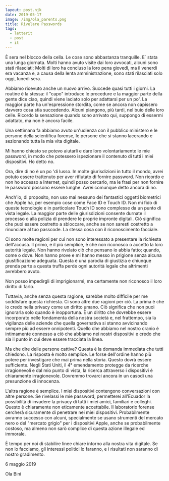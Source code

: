 ```yaml
---
layout: post.njk
date: 2019-05-17
image: /img/ola_parents.png
title: Rivelare Passwords
tags:
  - letterit
  - post
  - it
---
```

È sera nel blocco della cella. Le cose sono abbastanza tranquille. E` stata una lunga giornata. Molti hanno avuto visite dai loro avvocati, alcuni sono stati rilasciati; Molti di loro ha concluso la loro pena giovedì, ma il venerdì era vacanza e, a causa della lenta amministrazione, sono stati rilasciati solo oggi, lunedì sera.

Abbiamo ricevuto anche un nuovo arrivo. Succede quasi tutti i giorni. La routine è la stessa: il "capo" introduce le procedure e la maggior parte della gente dice ciao, quindi viene laciato solo per adattarsi per un po'. La maggior parte ha un'espressione stordita, come se ancora non capissero davvero cosa stia succedendo. Alcuni piangono, più tardi, nel buio delle loro celle. Ricordo la sensazione quando sono arrivato qui, suppongo di essermi adattato, ma non è ancora facile.

Una settimana fa abbiamo avuto un'udienza con il pubblico ministero e le persone della scientifica forense, le persone che si stanno lacerando e sezionando tutta la mia vita digitale.

Mi hanno chiesto se potevo aiutarli e dare loro volontariamente le mie password, in modo che potessero ispezionare il contenuto di tutti i miei dispositivi. Ho detto no.

Ora, dire di no è un po 'di lusso. In molte giurisdizioni in tutto il mondo, avrei potuto essere trattenuto per aver rifiutato di fornire password. Non ricordo e non ho accesso a Internet, quindi posso cercarlo, ma le frasi per non fornire le password possono essere lunghe. Avrei comunque detto ancora di no.

Anch'io, di proposito, non uso mai nessuno dei fantastici oggetti biometrici che Apple ha, per esempio cose come Face ID e Touch ID. Non mi fido di queste tecnologie e in particolare Touch ID sono complesse da un punto di vista legale. La maggior parte delle giurisdizioni consente durnate il processo o alla polizia di prendere le proprie impronte digitali. Ciò significa che puoi essere costretto a sbloccare, anche se non saresti costretto a rinunciare al tuo passcode. La stessa cosa con il riconoscimento facciale.

Ci sono molte ragioni per cui non sono interessato a presentare la richiesta dell'accusa. Il primo, e il più semplice, è che non riconosco o accetto la loro autorità legale. Non hanno rivelato ciò che pensano io abbia fatto; quando, come o dove. Non hanno prove e mi hanno messo in prigione senza alcuna giustificazione adeguata. Questa è una parodia di giustizia e chiunque prenda parte a questa truffa perde ogni autorità legale che altrimenti avrebbero avuto.

Non posso impedirgli di imprigionarmi, ma certamente non riconosco il loro diritto di farlo.

Tuttavia, anche senza questa ragione, sarebbe molto difficile per me soddisfare questa richiesta. Ci sono altre due ragioni per ciò. La prima è che io credo nella privacy come un diritto umano. Ciò significa che non puoi ignorarla solo quando è inopportuna. È un diritto che dovrebbe essere incorporato nelle fondamenta della nostra società e, nel frattempo, sia la vigilanza delle aziende che quella governativa si stanno avvicinando sempre più ad essere onnipotenti. Quello che abbiamo nel nostro cranio è intimamente connesso a ciò che abbiamo nei nostri dispositivi e credo che sia il punto in cui deve essere tracciata la linea.

Ma che dire delle persone cattive? Questa è la domanda immediata che tutti chiedono. La risposta è molto semplice. Le forse dell'ordine hanno più potere per investigare che mai prima nella storia. Questo dovrà essere sufficiente. Negli Stati Uniti, il 4° emendamento protegge da ricerche irragionevoli e dal mio punto di vista, la ricerca attraverso i dispositivi è chiaramente irragionevole. Dovremmo trovarci ancora in un casodi una presunzione di innocenza.

L'altra ragione è semplice. I miei dispositivi contengono conversazioni con altre persone. Se rivelassi le mie password, permetterei all'Ecuador la possibilità di invadere la privacy di tutti i miei amici, familiari e colleghi. Questo è chiaramente non eticamente accettabile.
Il laboratorio forense cercherà sicuramente di penetrare nei miei dispositivi. Probabilmente avranno successo con alcuni, specialmente se usano strumenti del mercato nero o del "mercato grigio" per i dispositivi Apple, anche se probabilmente costoso, ma almeno non sarò complice di questa azione illegale ed immorale.

È tempo per noi di stabilire linee chiare intorno alla nostra vita digitale. Se non lo facciamo, gli interessi politici lo faranno, e i risultati non saranno di nostro gradimento.

6 maggio 2019

Ola Bini
